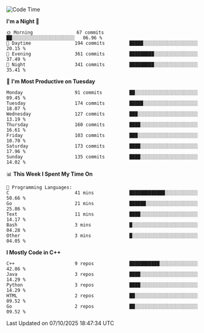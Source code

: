 <!--START_SECTION:waka-->
![Code Time](http://img.shields.io/badge/Code%20Time-685%20hrs%207%20mins-blue)

**I'm a Night 🦉** 

```text
🌞 Morning                67 commits          ██░░░░░░░░░░░░░░░░░░░░░░░   06.96 % 
🌆 Daytime                194 commits         █████░░░░░░░░░░░░░░░░░░░░   20.15 % 
🌃 Evening                361 commits         █████████░░░░░░░░░░░░░░░░   37.49 % 
🌙 Night                  341 commits         █████████░░░░░░░░░░░░░░░░   35.41 % 
```
📅 **I'm Most Productive on Tuesday** 

```text
Monday                   91 commits          ██░░░░░░░░░░░░░░░░░░░░░░░   09.45 % 
Tuesday                  174 commits         █████░░░░░░░░░░░░░░░░░░░░   18.07 % 
Wednesday                127 commits         ███░░░░░░░░░░░░░░░░░░░░░░   13.19 % 
Thursday                 160 commits         ████░░░░░░░░░░░░░░░░░░░░░   16.61 % 
Friday                   103 commits         ███░░░░░░░░░░░░░░░░░░░░░░   10.70 % 
Saturday                 173 commits         ████░░░░░░░░░░░░░░░░░░░░░   17.96 % 
Sunday                   135 commits         ████░░░░░░░░░░░░░░░░░░░░░   14.02 % 
```


📊 **This Week I Spent My Time On** 

```text
💬 Programming Languages: 
C                        41 mins             █████████████░░░░░░░░░░░░   50.66 % 
Go                       21 mins             ██████░░░░░░░░░░░░░░░░░░░   25.86 % 
Text                     11 mins             ████░░░░░░░░░░░░░░░░░░░░░   14.17 % 
Bash                     3 mins              █░░░░░░░░░░░░░░░░░░░░░░░░   04.28 % 
Other                    3 mins              █░░░░░░░░░░░░░░░░░░░░░░░░   04.05 % 
```

**I Mostly Code in C++** 

```text
C++                      9 repos             ███████████░░░░░░░░░░░░░░   42.86 % 
Java                     3 repos             ████░░░░░░░░░░░░░░░░░░░░░   14.29 % 
Python                   3 repos             ████░░░░░░░░░░░░░░░░░░░░░   14.29 % 
HTML                     2 repos             ██░░░░░░░░░░░░░░░░░░░░░░░   09.52 % 
Go                       2 repos             ██░░░░░░░░░░░░░░░░░░░░░░░   09.52 % 
```




 Last Updated on 07/10/2025 18:47:34 UTC
<!--END_SECTION:waka-->
